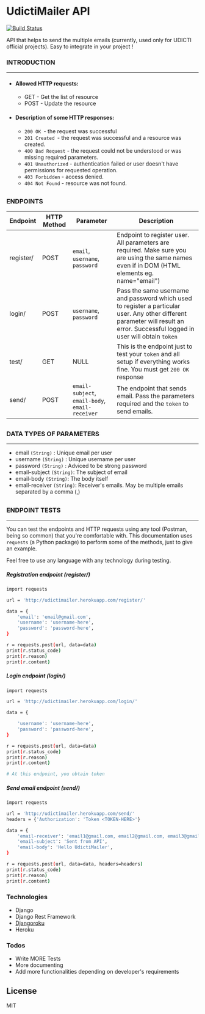 # UdictiMailer API


[![Build Status](https://travis-ci.org/joemccann/dillinger.svg?branch=master)](https://github.com/maen08)

API that helps to send the multiple emails (currently, used only for UDICTI official projects). Easy to integrate in your project !



### INTRODUCTION
---
- #### Allowed HTTP requests:

  - GET - Get the list of resource
  - POST - Update the resource


- #### Description of some HTTP responses:

  - `200 OK `- the request was successful 
  - `201 Created `- the request was successful and a resource was created.
  - `400 Bad Request` - the request could not be understood or was missing required parameters.
  - `401 Unauthorized` - authentication failed or user doesn't have permissions for requested operation.
  - `403 Forbidden` - access denied.
  - `404 Not Found` - resource was not found.

##
##

### ENDPOINTS

Endpoint | HTTP Method | Parameter | Description
| ------ | ------ | ------ | ------ |
| register/ | POST | `email`, `username`, `password` | Endpoint to register user. All parameters are required. Make sure you are using the same names even if in DOM (HTML elements eg. name="email")
| login/ | POST | `username`, `password` | Pass the same username and password which used to register a particular user. Any other different parameter will result an error. Successful logged in user will obtain `token`
| test/ |GET | NULL | This is the endpoint just to test your `token` and all setup if everything works fine. You must get `200 OK` response
| send/ | POST | `email-subject`, `email-body`, `email-receiver` | The endpoint that sends email. Pass the parameters required and the `token` to send emails.

##
##

### DATA TYPES OF PARAMETERS
---
- email `(String)` : Unique email per user
-  username `(String)` : Unique username per user
-   password `(String)` : Adviced to be strong password
-   email-subject `(String)`: The subject of email
-   email-body `(String)`: The body itself
-   email-receiver `(String)`: Receiver's emails. May be multiple emails separated by a comma (,)

##
##

### ENDPOINT TESTS
---
You can test the endpoints and HTTP requests using any tool (Postman, being so common) that you're comfortable with. This documentation uses `requests` (a Python package) to perform some of the methods, just to give an example.

Feel free to use any language with any technology during testing.

##### Registration endpoint (register/)

```sh
import requests

url = 'http://udictimailer.herokuapp.com/register/'

data = {
    'email': 'email@gmail.com', 
    'username': 'username-here',
    'password': 'password-here',
}

r = requests.post(url, data=data)
print(r.status_code)
print(r.reason)
print(r.content)
```


##### Login endpoint (login/)

```sh
import requests

url = 'http://udictimailer.herokuapp.com/login/'

data = {

    'username': 'username-here',
    'password': 'password-here',
}

r = requests.post(url, data=data)
print(r.status_code)
print(r.reason)
print(r.content)

# At this endpoint, you obtain token
```


##### Send email endpoint (send/)
```sh
import requests

url = 'http://udictimailer.herokuapp.com/send/'
headers = {'Authorization': 'Token <TOKEN-HERE>'}

data = {
    'email-receiver': 'email1@gmail.com, email2@gmail.com, email3@gmail.com',
    'email-subject': 'Sent from API',
    'email-body': 'Hello UdictiMailer',
}

r = requests.post(url, data=data, headers=headers)
print(r.status_code)
print(r.reason)
print(r.content)
```
### Technologies
- Django
- Django Rest Framework
- [Djangoroku](https://pypi.org/project/djangoroku/)
- Heroku


### Todos

 - Write MORE Tests
 - More documenting
 - Add more functionalities depending on developer's requirements
 

License
----

MIT

